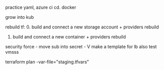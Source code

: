 practice yaml, azure ci cd.
docker 

grow into kub

rebuild tf:
0. build and connect a new storage account + providers rebuild
1. build and connect a new container + providers rebuild

security force - move sub into secret - V
make a template for lb
also test vmsss

 terraform plan  -var-file="staging.tfvars"